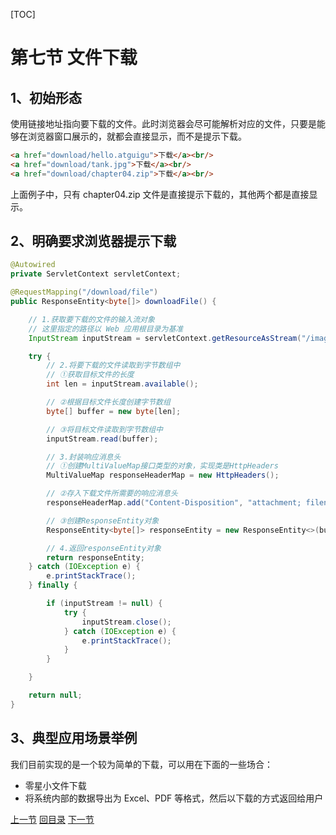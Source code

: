 [TOC]

# 第七节 文件下载

## 1、初始形态

使用链接地址指向要下载的文件。此时浏览器会尽可能解析对应的文件，只要是能够在浏览器窗口展示的，就都会直接显示，而不是提示下载。

```html
<a href="download/hello.atguigu">下载</a><br/>
<a href="download/tank.jpg">下载</a><br/>
<a href="download/chapter04.zip">下载</a><br/>
```

上面例子中，只有 chapter04.zip 文件是直接提示下载的，其他两个都是直接显示。



## 2、明确要求浏览器提示下载

```java
@Autowired
private ServletContext servletContext;

@RequestMapping("/download/file")
public ResponseEntity<byte[]> downloadFile() {

    // 1.获取要下载的文件的输入流对象
    // 这里指定的路径以 Web 应用根目录为基准
    InputStream inputStream = servletContext.getResourceAsStream("/images/mi.jpg");

    try {
        // 2.将要下载的文件读取到字节数组中
        // ①获取目标文件的长度
        int len = inputStream.available();

        // ②根据目标文件长度创建字节数组
        byte[] buffer = new byte[len];

        // ③将目标文件读取到字节数组中
        inputStream.read(buffer);

        // 3.封装响应消息头
        // ①创建MultiValueMap接口类型的对象，实现类是HttpHeaders
        MultiValueMap responseHeaderMap = new HttpHeaders();

        // ②存入下载文件所需要的响应消息头
        responseHeaderMap.add("Content-Disposition", "attachment; filename=mi.jpg");

        // ③创建ResponseEntity对象
        ResponseEntity<byte[]> responseEntity = new ResponseEntity<>(buffer, responseHeaderMap, HttpStatus.OK);

        // 4.返回responseEntity对象
        return responseEntity;
    } catch (IOException e) {
        e.printStackTrace();
    } finally {

        if (inputStream != null) {
            try {
                inputStream.close();
            } catch (IOException e) {
                e.printStackTrace();
            }
        }

    }

    return null;
}
```



## 3、典型应用场景举例

我们目前实现的是一个较为简单的下载，可以用在下面的一些场合：

- 零星小文件下载
- 将系统内部的数据导出为 Excel、PDF 等格式，然后以下载的方式返回给用户



[上一节](verse06.html) [回目录](index.html) [下一节](verse08.html)